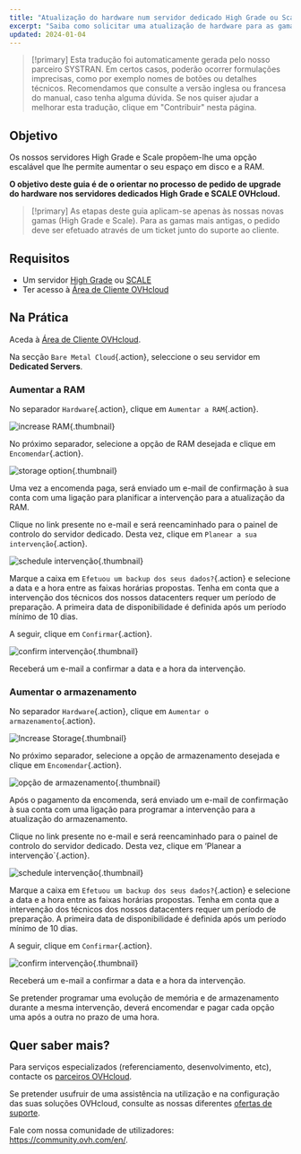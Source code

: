 ```yaml
---
title: "Atualização do hardware num servidor dedicado High Grade ou Scale"
excerpt: "Saiba como solicitar uma atualização de hardware para as gamas High Grade e SCALE através da Área de Cliente"
updated: 2024-01-04
---
```


> [!primary]
> Esta tradução foi automaticamente gerada pelo nosso parceiro SYSTRAN. Em certos casos, poderão ocorrer formulações imprecisas, como por exemplo nomes de botões ou detalhes técnicos. Recomendamos que consulte a versão inglesa ou francesa do manual, caso tenha alguma dúvida. Se nos quiser ajudar a melhorar esta tradução, clique em "Contribuir" nesta página.
>

## Objetivo

Os nossos servidores High Grade e Scale propõem-lhe uma opção escalável que lhe permite aumentar o seu espaço em disco e a RAM.

**O objetivo deste guia é de o orientar no processo de pedido de upgrade do hardware nos servidores dedicados High Grade e SCALE OVHcloud.**

> [!primary]
> As etapas deste guia aplicam-se apenas às nossas novas gamas (High Grade e Scale). Para as gamas mais antigas, o pedido deve ser efetuado através de um ticket junto do suporte ao cliente.

## Requisitos

- Um servidor [High Grade](https://www.ovhcloud.com/pt/bare-metal/high-grade/) ou [SCALE](https://www.ovhcloud.com/pt/bare-metal/scale/)
- Ter acesso à [Área de Cliente OVHcloud](https://www.ovh.com/auth/?action=gotomanager&from=https://www.ovh.pt/&ovhSubsidiary=pt)

## Na Prática

Aceda à [Área de Cliente OVHcloud](https://www.ovh.com/auth/?action=gotomanager&from=https://www.ovh.pt/&ovhSubsidiary=pt).

Na secção `Bare Metal Cloud`{.action}, seleccione o seu servidor em **Dedicated Servers**.

### Aumentar a RAM

No separador `Hardware`{.action}, clique em `Aumentar a RAM`{.action}.

![increase RAM](increaseram.png){.thumbnail}

No próximo separador, selecione a opção de RAM desejada e clique em `Encomendar`{.action}.

![storage option](selectram.png){.thumbnail}

Uma vez a encomenda paga, será enviado um e-mail de confirmação à sua conta com uma ligação para planificar a intervenção para a atualização da RAM.

Clique no link presente no e-mail e será reencaminhado para o painel de controlo do servidor dedicado. Desta vez, clique em `Planear a sua intervenção`{.action}.

![schedule intervenção](ramintervention.png){.thumbnail}

Marque a caixa em `Efetuou um backup dos seus dados?`{.action} e selecione a data e a hora entre as faixas horárias propostas. Tenha em conta que a intervenção dos técnicos dos nossos datacenters requer um período de preparação. A primeira data de disponibilidade é definida após um período mínimo de 10 dias.

A seguir, clique em `Confirmar`{.action}.

![confirm intervenção](ramconfirm.png){.thumbnail}

Receberá um e-mail a confirmar a data e a hora da intervenção.

### Aumentar o armazenamento

No separador `Hardware`{.action}, clique em `Aumentar o armazenamento`{.action}.

![Increase Storage](increasestorage.png){.thumbnail}

No próximo separador, selecione a opção de armazenamento desejada e clique em `Encomendar`{.action}.

![opção de armazenamento](selectstorage.png){.thumbnail}

Após o pagamento da encomenda, será enviado um e-mail de confirmação à sua conta com uma ligação para programar a intervenção para a atualização do armazenamento.

Clique no link presente no e-mail e será reencaminhado para o painel de controlo do servidor dedicado. Desta vez, clique em ‘Planear a intervenção`{.action}.

![schedule intervenção](storageintervention.png){.thumbnail}

Marque a caixa em `Efetuou um backup dos seus dados?`{.action} e selecione a data e a hora entre as faixas horárias propostas. Tenha em conta que a intervenção dos técnicos dos nossos datacenters requer um período de preparação. A primeira data de disponibilidade é definida após um período mínimo de 10 dias.

A seguir, clique em `Confirmar`{.action}.

![confirm intervenção](confirmintervention.png){.thumbnail}

Receberá um e-mail a confirmar a data e a hora da intervenção.

Se pretender programar uma evolução de memória e de armazenamento durante a mesma intervenção, deverá encomendar e pagar cada opção uma após a outra no prazo de uma hora.

## Quer saber mais? <a name="go-further"></a>
 
Para serviços especializados (referenciamento, desenvolvimento, etc), contacte os [parceiros OVHcloud](https://partner.ovhcloud.com/pt/directory/).
 
Se pretender usufruir de uma assistência na utilização e na configuração das suas soluções OVHcloud, consulte as nossas diferentes [ofertas de suporte](https://www.ovhcloud.com/pt/support-levels/).
 
Fale com nossa comunidade de utilizadores: <https://community.ovh.com/en/>.